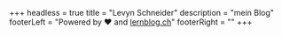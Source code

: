 +++
headless = true
title = "Levyn Schneider"
description = "mein Blog"
footerLeft = "Powered by ❤️ and [lernblog.ch](https://www.lernblog.ch)"
footerRight = ""
+++
